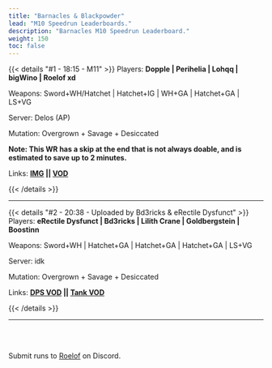 ```yaml
---
title: "Barnacles & Blackpowder"
lead: "M10 Speedrun Leaderboards."
description: "Barnacles M10 Speedrun Leaderboard."
weight: 150
toc: false
---
```


{{< details "#1 - 18:15 - M11" >}}
Players: **Dopple | Perihelia | Lohqq | bigWino | Roelof xd**

Weapons: Sword+WH/Hatchet | Hatchet+IG | WH+GA | Hatchet+GA | LS+VG

Server: Delos (AP)

Mutation: Overgrown + Savage + Desiccated

**Note: This WR has a skip at the end that is not always doable, and is estimated to save up to 2 minutes.**

Links: **<a href="https://gyazo.com/614ca973056571e5fc422d6bab04d6f5" target="_blank">IMG</a> || <a href="https://www.twitch.tv/videos/1600744357" target="_blank">VOD</a>**

{{< /details >}}


---

{{< details "#2 - 20:38 - Uploaded by Bd3ricks & eRectile Dysfunct" >}}
Players: **eRectile Dysfunct | Bd3ricks | Lilith Crane | Goldbergstein | Boostinn**

Weapons: Sword+WH | Hatchet+GA | Hatchet+GA | Hatchet+GA | LS+VG

Server: idk

Mutation: Overgrown + Savage + Desiccated

Links: **<a href="https://www.youtube.com/watch?v=baq7grO7WT8" target="_blank">DPS VOD</a> || <a href="https://www.youtube.com/watch?v=28y6sRNvnNY" target="_blank">Tank VOD</a>**

{{< /details >}}


---

<br>
<br>

Submit runs to <a href="https://discord.com/users/144300697230376960" target="_blank">Roelof</a> on Discord.